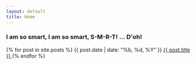 ```yaml
---
layout: default
title: Home
---
```


<h3>I am so smart, I am so smart, S-M-R-T! ... D'oh!</h3>
{% for post in site.posts %}
  {{ post.date | date: "%b, %d, %Y" }}
  <a href="{{ post.url }}">
    {{ post.title }}
  </a>
{% endfor %}
